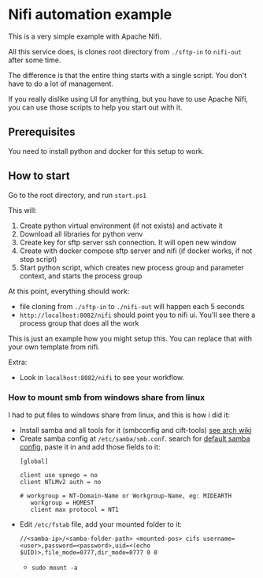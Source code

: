 # Nifi automation example

This is a very simple example with Apache Nifi.

All this service does, is clones root directory from `./sftp-in` to `nifi-out` after some time.

The difference is that the entire thing starts with a single script. You don't have to do a lot of management.

If you really dislike using UI for anything, but you have to use Apache Nifi, you can use those scripts to help you start out with it.

## Prerequisites

You need to install python and docker for this setup to work.

## How to start

Go to the root directory, and run `start.ps1`

This will:
1. Create python virtual environment (if not exists) and activate it
2. Download all libraries for python venv
3. Create key for sftp server ssh connection. It will open new window
4. Create with docker compose sftp server and nifi (if docker works, if not stop script)
5. Start python script, which creates new process group and parameter context, and starts the process group

At this point, everything should work:
- file cloning from `./sftp-in` to `./nifi-out` will happen each 5 seconds 
- `http://localhost:8082/nifi` should point you to nifi ui. You'll see there a process group that does all the work

This is just an example how you might setup this. You can replace that with your own template from nifi.

Extra:
- Look in `localhost:8082/nifi` to see your workflow.

### How to mount smb from windows share from linux

I had to put files to windows share from linux, and this is how i did it:
- Install samba and all tools for it (smbconfig and cift-tools) [see arch wiki](https://wiki.archlinux.org/title/Samba)
- Create samba config at `/etc/samba/smb.conf`. search for [default samba config](https://git.samba.org/samba.git/?p=samba.git;a=blob_plain;f=examples/smb.conf.default;hb=HEAD), paste it in and add those fields to it:
    ```
    [global]

    client use spnego = no
    client NTLMv2 auth = no

    # workgroup = NT-Domain-Name or Workgroup-Name, eg: MIDEARTH
       workgroup = HOMEST
       client max protocol = NT1
    ```
- Edit `/etc/fstab` file, add your mounted folder to it:
    ```
    //<samba-ip>/<samba-folder-path> <mounted-pos> cifs username=<user>,password=<password>,uid=<(echo $UID)>,file_mode=0777,dir_mode=0777 0 0
    ```
    - `sudo mount -a`

